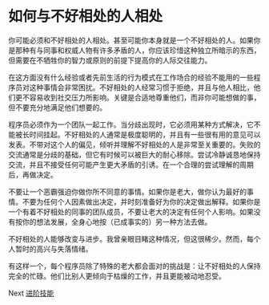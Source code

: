 # 如何与不好相处的人相处

你可能必须和不好相处的人相处。甚至可能你本身就是一个不好相处的人。如果你是那种有与同事和权威人物有许多矛盾的人，你应该珍惜这种独立所暗示的东西，但需要在不牺牲你的智力或原则的前提下提高你的人际交往能力。

在这方面没有什么经验或者先前生活的行为模式在工作场合的经验不能用的一些程序员对这种事情会非常困扰。不好相处的人经常习惯于拒绝，并且与他人相比，他们更不容易收到社交压力所影响。关键是合适地尊重他们，而非你可能想做的事，但不要充分地满足他们想要的。

程序员必须作为一个团队一起工作。当分歧出现时，它必须用某种方式解决，它不能被长时间挂起。不好相处的人通常是极度聪明的，并且有一些很有用的意见可以发表。不带对这个人的偏见，倾听并理解不好相处的人是非常至关重要的。失败的交流通常是分歧的基础，但它有时候可以被巨大的耐心移除。尝试冷静诚恳地保持交流，并且不接受任何可能产生更大矛盾的引诱。在一个合理的尝试理解的周期后，再做决定。

不要让一个恶霸强迫你做你所不同意的事情。如果你是老大，做你认为最好的事情。不要为任何个人因素做出决定，并时刻准备好为你的决定做出解释。如果你是一个有着不好相处的同事的团队成员，不要让老大的决定有任何个人影响。如果没有按你的想法发展，全身心地按（已成事实的）另一种方法去做。

不好相处的人能够改变与进步。我曾亲眼目睹这种情况，但这很稀少。然而，每个人暂时的高兴与失落情绪。

有这样一个，每个程序员除了特殊的老大都会面对的挑战是：让不好相处的人保持完全的忙碌。他们比别人更倾向于枯燥的工作，并且更能被动地忍受。

Next [进阶技能](../../2-Intermediate)
